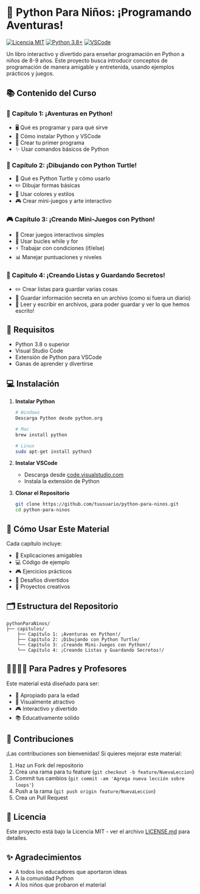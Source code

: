 # 🐍 Python Para Niños: ¡Programando Aventuras!

[![Licencia MIT](https://img.shields.io/badge/Licencia-MIT-green.svg)](https://opensource.org/licenses/MIT)
[![Python 3.8+](https://img.shields.io/badge/python-3.8+-blue.svg)](https://www.python.org/downloads/)
[![VSCode](https://img.shields.io/badge/VSCode-1.85+-blue.svg)](https://code.visualstudio.com/)

Un libro interactivo y divertido para enseñar programación en Python a niños de 8-9 años. Este proyecto busca introducir conceptos de programación de manera amigable y entretenida, usando ejemplos prácticos y juegos.

## 📚 Contenido del Curso

### 🚀 Capítulo 1: ¡Aventuras en Python!
   - 🖥️ Qué es programar y para qué sirve
   - 🐍 Cómo instalar Python y VSCode
   - 📝 Crear tu primer programa
   - ✨ Usar comandos básicos de Python

### 🎨 Capítulo 2: ¡Dibujando con Python Turtle!
   - 🐢 Qué es Python Turtle y cómo usarlo
   - ✏️ Dibujar formas básicas
   - 🌈 Usar colores y estilos
   - 🎮 Crear mini-juegos y arte interactivo

### 🎮 Capítulo 3: ¡Creando Mini-Juegos con Python!
   - 🎲 Crear juegos interactivos simples
   - 🔄 Usar bucles while y for
   - ⚡ Trabajar con condiciones (if/else)
   - 📊 Manejar puntuaciones y niveles

### 📂 Capitulo 4: ¡Creando Listas y Guardando Secretos!

   - ✏️ Crear listas para guardar varias cosas
   - 📂 Guardar información secreta en un archivo (como si fuera un diario)
   - 🔄 Leer y escribir en archivos, ¡para poder guardar y ver lo que hemos escrito!


## 🔧 Requisitos

- Python 3.8 o superior
- Visual Studio Code
- Extensión de Python para VSCode
- Ganas de aprender y divertirse

## 💻 Instalación

1. **Instalar Python**
   ```bash
   # Windows
   Descarga Python desde python.org
   
   # Mac
   brew install python
   
   # Linux
   sudo apt-get install python3
   ```

2. **Instalar VSCode**
   - Descarga desde [code.visualstudio.com](https://code.visualstudio.com)
   - Instala la extensión de Python

3. **Clonar el Repositorio**
   ```bash
   git clone https://github.com/tuusuario/python-para-ninos.git
   cd python-para-ninos
   ```

## 📖 Cómo Usar Este Material

Cada capítulo incluye:
- 📝 Explicaciones amigables
- 💻 Código de ejemplo
- 🎮 Ejercicios prácticos
- 🌟 Desafíos divertidos
- 🎨 Proyectos creativos

## 🗂️ Estructura del Repositorio

```
pythonParaNinos/
├── capitulos/
    ├── Capítulo 1: ¡Aventuras en Python!/
    ├── Capítulo 2: ¡Dibujando con Python Turtle/
    └── Capítulo 3: ¡Creando Mini-Juegos con Python!/
    └── Capítulo 4: ¡Creando Listas y Guardando Secretos!/

```

## 👨‍👩‍👧‍👦 Para Padres y Profesores

Este material está diseñado para ser:
- 🎯 Apropiado para la edad
- 🌈 Visualmente atractivo
- 🎮 Interactivo y divertido
- 📚 Educativamente sólido

## 🤝 Contribuciones

¡Las contribuciones son bienvenidas! Si quieres mejorar este material:

1. Haz un Fork del repositorio
2. Crea una rama para tu feature (`git checkout -b feature/NuevaLeccion`)
3. Commit tus cambios (`git commit -am 'Agrega nueva lección sobre loops'`)
4. Push a la rama (`git push origin feature/NuevaLeccion`)
5. Crea un Pull Request

## 📝 Licencia

Este proyecto está bajo la Licencia MIT - ver el archivo [LICENSE.md](LICENSE.md) para detalles.

## ✨ Agradecimientos

- A todos los educadores que aportaron ideas
- A la comunidad Python
- A los niños que probaron el material
